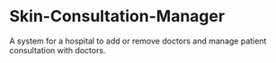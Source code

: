 # Skin-Consultation-Manager
A system for a hospital to add or remove doctors and manage patient consultation with doctors. 
